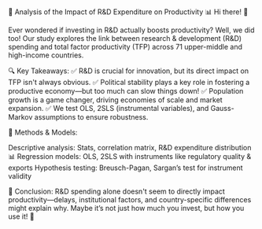 🚀 Analysis of the Impact of R&D Expenditure on Productivity 📊
Hi there! 👋

Ever wondered if investing in R&D actually boosts productivity? Well, we did too! Our study explores the link between research & development (R&D) spending and total factor productivity (TFP) across 71 upper-middle and high-income countries.

🔍 Key Takeaways:
✅ R&D is crucial for innovation, but its direct impact on TFP isn't always obvious.
✅ Political stability plays a key role in fostering a productive economy—but too much can slow things down!
✅ Population growth is a game changer, driving economies of scale and market expansion.
✅ We test OLS, 2SLS (instrumental variables), and Gauss-Markov assumptions to ensure robustness.

📌 Methods & Models:

Descriptive analysis: Stats, correlation matrix, R&D expenditure distribution 📊
Regression models: OLS, 2SLS with instruments like regulatory quality & exports
Hypothesis testing: Breusch-Pagan, Sargan’s test for instrument validity

🎯 Conclusion:
R&D spending alone doesn't seem to directly impact productivity—delays, institutional factors, and country-specific differences might explain why. 
Maybe it’s not just how much you invest, but how you use it! 🤔
